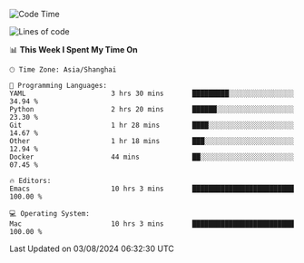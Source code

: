 <!--START_SECTION:waka-->
![Code Time](http://img.shields.io/badge/Code%20Time-2%2C109%20hrs%2032%20mins-blue)

![Lines of code](https://img.shields.io/badge/From%20Hello%20World%20I%27ve%20Written-308.0%20thousand%20lines%20of%20code-blue)

📊 **This Week I Spent My Time On** 

```text
🕑︎ Time Zone: Asia/Shanghai

💬 Programming Languages: 
YAML                     3 hrs 30 mins       █████████░░░░░░░░░░░░░░░░   34.94 % 
Python                   2 hrs 20 mins       ██████░░░░░░░░░░░░░░░░░░░   23.30 % 
Git                      1 hr 28 mins        ████░░░░░░░░░░░░░░░░░░░░░   14.67 % 
Other                    1 hr 18 mins        ███░░░░░░░░░░░░░░░░░░░░░░   12.94 % 
Docker                   44 mins             ██░░░░░░░░░░░░░░░░░░░░░░░   07.45 % 

🔥 Editors: 
Emacs                    10 hrs 3 mins       █████████████████████████   100.00 % 

💻 Operating System: 
Mac                      10 hrs 3 mins       █████████████████████████   100.00 % 
```


 Last Updated on 03/08/2024 06:32:30 UTC
<!--END_SECTION:waka-->
